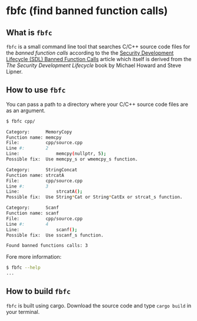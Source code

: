 # fbfc (find banned function calls)

## What is `fbfc`

`fbfc` is a small command line tool that searches C/C++ source code files
for the *banned function calls* according to the the [Security Development
Lifecycle (SDL) Banned Function Calls](
https://docs.microsoft.com/en-us/previous-versions/bb288454(v=msdn.10)) article
which itself is derived from the *The Security Development Lifecycle* book by
Michael Howard and Steve Lipner.

## How to use `fbfc`

You can pass a path to a directory where your C/C++ source code files are as
an argument.

```bash
$ fbfc cpp/

Category:      MemoryCopy
Function name: memcpy
File:          cpp/source.cpp
Line #:        2
Line:              memcpy(nullptr, 5);
Possible fix:  Use memcpy_s or wmemcpy_s function.

Category:      StringConcat
Function name: strcatA
File:          cpp/source.cpp
Line #:        3
Line:              strcatA();
Possible fix:  Use String*Cat or String*CatEx or strcat_s function.

Category:      Scanf
Function name: scanf
File:          cpp/source.cpp
Line #:        4
Line:              scanf();
Possible fix:  Use sscanf_s function.

Found banned functions calls: 3
```

Fore more information:  

```bash
$ fbfc --help
...
```

## How to build `fbfc`

`fbfc` is built using cargo. Download the source code and type `cargo build`
in your terminal.
